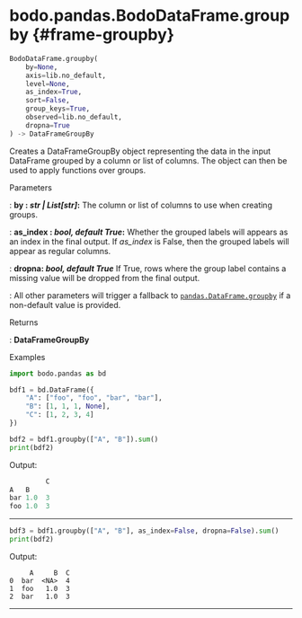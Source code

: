 # bodo.pandas.BodoDataFrame.groupby {#frame-groupby}

``` py
BodoDataFrame.groupby(
    by=None,
    axis=lib.no_default,
    level=None,
    as_index=True,
    sort=False,
    group_keys=True,
    observed=lib.no_default,
    dropna=True
) -> DataFrameGroupBy
```

Creates a DataFrameGroupBy object representing the data in the input DataFrame grouped by a column or list of columns. The object can then be used to apply functions over groups.

<p class="api-header">Parameters</p>

: __by : *str | List[str]*:__ The column or list of columns to use when creating groups.

: __as\_index : *bool, default True*:__ Whether the grouped labels will appears as an index in the final output. If *as_index* is False, then the grouped labels will appear as regular columns.

: __dropna: *bool, default True*__ If True, rows where the group label contains a missing value will be dropped from the final output.

: All other parameters will trigger a fallback to [`pandas.DataFrame.groupby`](https://pandas.pydata.org/docs/reference/api/pandas.DataFrame.groupby.html) if a non-default value is provided.

<p class="api-header">Returns</p>

: __DataFrameGroupBy__

<p class="api-header">Examples</p>

``` py
import bodo.pandas as bd

bdf1 = bd.DataFrame({
    "A": ["foo", "foo", "bar", "bar"],
    "B": [1, 1, 1, None],
    "C": [1, 2, 3, 4]
})

bdf2 = bdf1.groupby(["A", "B"]).sum()
print(bdf2)
```
Output:
``` py
         C
A   B
bar 1.0  3
foo 1.0  3
```
---
``` py
bdf3 = bdf1.groupby(["A", "B"], as_index=False, dropna=False).sum()
print(bdf2)
```
Output:
```
     A     B  C
0  bar  <NA>  4
1  foo   1.0  3
2  bar   1.0  3
```
---